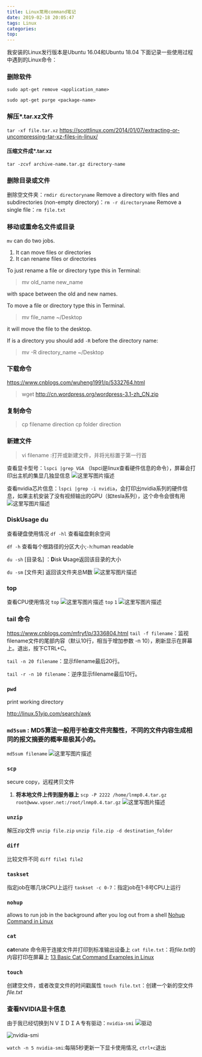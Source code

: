 ```yaml
---
title: Linux常用command笔记
date: 2019-02-18 20:05:47
tags: Linux
categories:
top:
---
```

我安装的Linux发行版本是Ubuntu 16.04和Ubuntu 18.04
下面记录一些使用过程中遇到的Linux命令：

<!-- more -->

### 删除软件

```
sudo apt-get remove <application_name>
```

```
sudo apt-get purge <package-name>
```


### 解压*.tar.xz文件
`tar -xf file.tar.xz`
https://scottlinux.com/2014/01/07/extracting-or-uncompressing-tar-xz-files-in-linux/

#### 压缩文件成*.tar.xz
`tar -zcvf archive-name.tar.gz directory-name`

### 删除目录或文件
删除空文件夹：`rmdir directoryname`
Remove a directory with files and subdirectories (non-empty directory)：`rm -r directoryname`
Remove a single file：`rm file.txt`

### 移动或重命名文件或目录
`mv` can do two jobs.

 1. It can move files or directories
 2. It can rename files or directories

To just rename a file or directory type this in Terminal:

> mv old_name new_name

with space between the old and new names.

To move a file or directory type this in Terminal.

> mv file_name ~/Desktop

it will move the file to the desktop.

If is a directory you should add `-R` before the directory name:

> mv -R directory_name ~/Desktop
### 下载命令
https://www.cnblogs.com/wuheng1991/p/5332764.html
> wget http://cn.wordpress.org/wordpress-3.1-zh_CN.zip
### 复制命令
> cp filename direction
> cp folder direction

### 新建文件
> vi filename     :打开或新建文件，并将光标置于第一行首

查看显卡型号：`lspci |grep VGA` （lspci是linux查看硬件信息的命令），屏幕会打印出主机的集显几独显信息
![这里写图片描述](https://img-blog.csdn.net/2018071513101933?watermark/2/text/aHR0cHM6Ly9ibG9nLmNzZG4ubmV0L3UwMTA0MTI4NTg=/font/5a6L5L2T/fontsize/400/fill/I0JBQkFCMA==/dissolve/70)

查看nvidia芯片信息：`lspci |grep -i nvidia`，会打印出nvidia系列的硬件信息，如果主机安装了没有视频输出的GPU（如tesla系列），这个命令会很有用
![这里写图片描述](https://img-blog.csdn.net/20180715131139920?watermark/2/text/aHR0cHM6Ly9ibG9nLmNzZG4ubmV0L3UwMTA0MTI4NTg=/font/5a6L5L2T/fontsize/400/fill/I0JBQkFCMA==/dissolve/70)

### DiskUsage du
查看硬盘使用情况
`df -hl` 查看磁盘剩余空间

`df -h` 查看每个根路径的分区大小;`-h`:human readable

`du -sh` [目录名] ：**D**isk **U**sage返回该目录的大小

`du -sm` [文件夹] 返回该文件夹总M数
![这里写图片描述](https://img-blog.csdn.net/20180718110351393?watermark/2/text/aHR0cHM6Ly9ibG9nLmNzZG4ubmV0L3UwMTA0MTI4NTg=/font/5a6L5L2T/fontsize/400/fill/I0JBQkFCMA==/dissolve/70)

### top
查看CPU使用情况
`top`
![这里写图片描述](https://img-blog.csdn.net/20180718150831127?watermark/2/text/aHR0cHM6Ly9ibG9nLmNzZG4ubmV0L3UwMTA0MTI4NTg=/font/5a6L5L2T/fontsize/400/fill/I0JBQkFCMA==/dissolve/70)
`top` `1`
![这里写图片描述](https://img-blog.csdn.net/20180718150928345?watermark/2/text/aHR0cHM6Ly9ibG9nLmNzZG4ubmV0L3UwMTA0MTI4NTg=/font/5a6L5L2T/fontsize/400/fill/I0JBQkFCMA==/dissolve/70)

### tail 命令
https://www.cnblogs.com/mfryf/p/3336804.html
`tail -f filename`：监视filename文件的尾部内容（默认10行，相当于增加参数 -n 10），刷新显示在屏幕上。退出，按下CTRL+C。

`tail -n 20 filename`：显示filename最后20行。

`tail -r -n 10 filename`：逆序显示filename最后10行。

### `pwd`
print working directory

http://linux.51yip.com/search/awk

### `md5sum` : MD5算法一般用于检查文件完整性，不同的文件内容生成相同的报文摘要的概率是极其小的。
`md5sum filename`
![这里写图片描述](https://img-blog.csdn.net/20180809174303523?watermark/2/text/aHR0cHM6Ly9ibG9nLmNzZG4ubmV0L3UwMTA0MTI4NTg=/font/5a6L5L2T/fontsize/400/fill/I0JBQkFCMA==/dissolve/70)

### `scp`
secure copy，远程拷贝文件

 1. **将本地文件上传到服务器上**
`scp -P 2222 /home/lnmp0.4.tar.gz root@www.vpser.net:/root/lnmp0.4.tar.gz`
![这里写图片描述](https://img-blog.csdn.net/20180809180429836?watermark/2/text/aHR0cHM6Ly9ibG9nLmNzZG4ubmV0L3UwMTA0MTI4NTg=/font/5a6L5L2T/fontsize/400/fill/I0JBQkFCMA==/dissolve/70)

### `unzip`
解压zip文件
`unzip file.zip`
`unzip file.zip -d destination_folder`

### `diff`
比较文件不同
`diff file1 file2`

### `taskset`
指定job在哪几块CPU上运行
`taskset -c 0-7`：指定job在1-8号CPU上运行

### `nohup`
allows to run job in the background after you log out from a shell
[Nohup Command in Linux](https://linuxhint.com/nohup_command_linux/)

### `cat`
**cat**enate 命令用于连接文件并打印到标准输出设备上
`cat file.txt`：将*file.txt*的内容打印在屏幕上
[13 Basic Cat Command Examples in Linux](https://www.tecmint.com/13-basic-cat-command-examples-in-linux/)

### `touch`
创建空文件，或者改变文件的时间戳属性
`touch file.txt`：创建一个新的空文件*file.txt*

### 查看NVIDIA显卡信息
由于我已经切换到ＮＶＩＤＩＡ专有驱动：`nvidia-smi`
![驱动](http://img.blog.csdn.net/20171228211613210?watermark/2/text/aHR0cDovL2Jsb2cuY3Nkbi5uZXQvdTAxMDQxMjg1OA==/font/5a6L5L2T/fontsize/400/fill/I0JBQkFCMA==/dissolve/70/gravity/SouthEast)

![nvidia-smi](http://img.blog.csdn.net/20171228211819829?watermark/2/text/aHR0cDovL2Jsb2cuY3Nkbi5uZXQvdTAxMDQxMjg1OA==/font/5a6L5L2T/fontsize/400/fill/I0JBQkFCMA==/dissolve/70/gravity/SouthEast)

`watch -n 5 nvidia-smi`:每隔5秒更新一下显卡使用情况, `ctrl+c`退出
